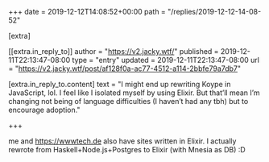 +++
date = 2019-12-12T14:08:52+00:00
path = "/replies/2019-12-12-14-08-52"

[extra]

[[extra.in_reply_to]]
author = "https://v2.jacky.wtf/"
published = 2019-12-11T22:13:47-08:00
type = "entry"
updated = 2019-12-11T22:13:47-08:00
url = "https://v2.jacky.wtf/post/af128f0a-ac77-4512-a114-2bbfe79a7db7"

[extra.in_reply_to.content]
text = "I might end up rewriting Koype in JavaScript, lol. I feel like I isolated myself by using Elixir. But that’ll mean I’m changing not being of language difficulties (I haven’t had any tbh) but to encourage adoption."

+++

me and https://wwwtech.de also have sites written in Elixir.
I actually rewrote from Haskell+Node.js+Postgres to Elixir (with Mnesia as DB) :D